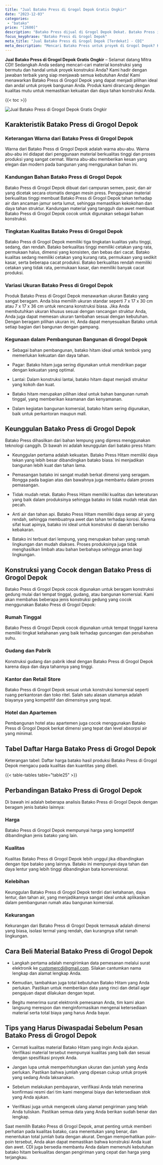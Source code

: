 ```yaml
---
title: "Jual Batako Press di Grogol Depok Gratis Ongkir"
date: "2023-12-03"
categories:
 - "batako"
price: "[2600]"
description: "Batako Press dijual di Grogol Depok Dekat. Batako Press ini sering dipakai dalam proyek pembangunan sebagai bahan bangunan yang tahan lama dan berkualitas. Silakan hubungi kami untuk informasi lebih lanjut."
focus_keyphrase: "Batako Press di Grogol Depok"
meta_title: "Jual Batako Press di Grogol Depok [Terdekat] - CDI"
meta_description: "Mencari Batako Press untuk proyek di Grogol Depok? Kami menawarkan Batako Press berkualitas untuk bahan bangunan dinding. Dapatkan penawaran terbaik sekarang."
---
```


**Jual Batako Press di Grogol Depok Gratis Ongkir** – Selamat datang Mitra CDI! Sedangkah Anda sedang mencari-cari material konstruksi yang bermutu dan handal untuk proyek konstruksi Anda? Kami hadir dengan jawaban terbaik yang siap menjawab semua kebutuhan Anda! Kami menawarkan Batako Press di Grogol Depok yang dapat menjadi pilihan ideal dan andal untuk proyek bangunan Anda. Produk kami dirancang dengan kualitas mutu untuk memastikan kekuatan dan daya tahan konstruksi Anda.

{{< toc >}}

![Jual Batako Press di Grogol Depok Gratis Ongkir](/images/batako/batako-press-07.jpg)

## Karakteristik Batako Press di Grogol Depok

### Keterangan Warna dari Batako Press di Grogol Depok

Warna dari Batako Press di Grogol Depok adalah warna abu-abu. Warna abu-abu ini didapat dari penggunaan material berkualitas tinggi dan proses produksi yang sangat cermat. Warna abu-abu memberikan kesan yang elegan dan modern pada bangunan yang menggunakan bahan ini.

### Kandungan Bahan Batako Press di Grogol Depok

Batako Press di Grogol Depok dibuat dari campuran semen, pasir, dan air yang dicetak secara otomatis dengan mesin press. Penggunaan material berkualitas tinggi membuat Batako Press di Grogol Depok tahan terhadap air dan ancaman jamur serta lumut, sehingga memastikan kekokohan dan daya tahan struktur. Kandungan material yang tangguh dan awet membuat Batako Press di Grogol Depok cocok untuk digunakan sebagai bahan konstruksi.

### Tingkatan Kualitas Batako Press di Grogol Depok

Batako Press di Grogol Depok memiliki tiga tingkatan kualitas yaitu tinggi, sedang, dan rendah. Batako berkualitas tinggi memiliki cetakan yang rata, permukaan halus, dimensi yang konsisten, dan bebas dari cacat. Batako kualitas sedang memiliki cetakan yang kurang rata, permukaan yang sedikit kasar, serta beberapa cacat produksi. Batako berkualitas rendah memiliki cetakan yang tidak rata, permukaan kasar, dan memiliki banyak cacat produksi.

### Variasi Ukuran Batako Press di Grogol Depok

Produk Batako Press di Grogol Depok menawarkan ukuran Batako yang sangat beragam. Anda bisa memilih ukuran standar seperti 7 x 17 x 30 cm atau 7 x 17 x 36 cm untuk rencana konstruksi biasa. Jika Anda membutuhkan ukuran khusus sesuai dengan rancangan struktur Anda, Anda juga dapat memesan ukuran tambahan sesuai dengan kebutuhan. Dengan beragam pilihan ukuran ini, Anda dapat menyesuaikan Batako untuk setiap bagian dari bangunan dengan gampang.

### Kegunaan dalam Pembangunan Bangunan di Grogol Depok

*   Sebagai bahan pembangunan, batako hitam ideal untuk tembok yang memerlukan kekuatan dan daya tahan.

*   Pagar: Batako hitam juga sering digunakan untuk mendirikan pagar dengan kekuatan yang optimal.

*   Lantai: Dalam konstruksi lantai, batako hitam dapat menjadi struktur yang kokoh dan kuat.

*   Batako hitam merupakan pilihan ideal untuk bahan bangunan rumah tinggal, yang memberikan keamanan dan kenyamanan.

*   Dalam kegiatan bangunan komersial, batako hitam sering digunakan, baik untuk perkantoran maupun mall.

## Keunggulan Batako Press di Grogol Depok

Batako Press dihasilkan dari bahan lempung yang dipress menggunakan teknologi canggih. Di bawah ini adalah keunggulan dari batako press hitam:

*   Keunggulan pertama adalah kekuatan. Batako Press Hitam memiliki daya tekan yang lebih besar dibandingkan batako biasa. Ini menjadikan bangunan lebih kuat dan tahan lama.

*   Pemasangan batako ini sangat mudah berkat dimensi yang seragam. Rongga pada bagian atas dan bawahnya juga membantu dalam proses pemasangan.

*   Tidak mudah retak. Batako Press Hitam memiliki kualitas dan keteraturan yang baik dalam produksinya sehingga batako ini tidak mudah retak dan pecah.

*   Anti air dan tahan api. Batako Press Hitam memiliki daya serap air yang rendah, sehingga membuatnya awet dan tahan terhadap korosi. Karena sifat kuat apinya, batako ini ideal untuk konstruksi di daerah berisiko kebakaran.

*   Batako ini terbuat dari lempung, yang merupakan bahan yang ramah lingkungan dan mudah diakses. Proses produksinya juga tidak menghasilkan limbah atau bahan berbahaya sehingga aman bagi lingkungan.

## Konstruksi yang Cocok dengan Batako Press di Grogol Depok

Batako Press di Grogol Depok cocok digunakan untuk beragam konstruksi gedung mulai dari tempat tinggal, gudang, atau bangunan komersial. Kami akan membahas beberapa jenis konstruksi gedung yang cocok menggunakan Batako Press di Grogol Depok:

### Rumah Tinggal

Batako Press di Grogol Depok cocok digunakan untuk tempat tinggal karena memiliki tingkat ketahanan yang baik terhadap guncangan dan perubahan suhu.

### Gudang dan Pabrik

Konstruksi gudang dan pabrik ideal dengan Batako Press di Grogol Depok karena daya dan daya tahannya yang tinggi.

### Kantor dan Retail Store

Batako Press di Grogol Depok sesuai untuk konstruksi komersial seperti ruang perkantoran dan toko ritel. Salah satu alasan utamanya adalah biayanya yang kompetitif dan dimensinya yang tepat.

### Hotel dan Apartemen

Pembangunan hotel atau apartemen juga cocok menggunakan Batako Press di Grogol Depok berkat dimensi yang tepat dan level absorpsi air yang minimal.

## Tabel Daftar Harga Batako Press di Grogol Depok

Keterangan tabel: Daftar harga batako hasil produksi Batako Press di Grogol Depok mengacu pada kualitas dan kuantitas yang dibeli.

{{< table-tables table="table25" >}} 

## Perbandingan Batako Press di Grogol Depok

Di bawah ini adalah beberapa analisis Batako Press di Grogol Depok dengan beragam jenis batako lainnya:

### Harga

Batako Press di Grogol Depok mempunyai harga yang kompetitif dibandingkan jenis batako yang lain.

### Kualitas

Kualitas Batako Press di Grogol Depok lebih unggul jika dibandingkan dengan tipe batako yang lainnya. Batako ini mempunyai daya tahan dan daya lentur yang lebih tinggi dibandingkan bata konvensional.

### Kelebihan

Keunggulan Batako Press di Grogol Depok terdiri dari ketahanan, daya lentur, dan tahan air, yang menjadikannya sangat ideal untuk aplikasikan dalam pembangunan rumah atau bangunan komersial.

### Kekurangan

Kekurangan dari Batako Press di Grogol Depok termasuk adalah dimensi yang biasa, isolasi termal yang rendah, dan kurangnya sifat ramah lingkungan.

## Cara Beli Material Batako Press di Grogol Depok

*   Langkah pertama adalah mengirimkan data pemesanan melalui surat elektronik ke customercdi@gmail.com. Silakan cantumkan nama lengkap dan alamat lengkap Anda.

*   Kemudian, tambahkan juga total kebutuhan Batako Hitam yang Anda perlukan. Pastikan untuk memberikan data yang rinci dan detail agar pengajuan dapat dilakukan dengan tepat.

*   Begitu menerima surat elektronik pemesanan Anda, tim kami akan langsung merespon dan menginformasikan mengenai ketersediaan material serta total biaya yang harus Anda bayar.

## Tips yang Harus Diwaspadai Sebelum Pesan Batako Press di Grogol Depok

*   Cermati kualitas material Batako Hitam yang ingin Anda ajukan. Verifikasi material tersebut mempunyai kualitas yang baik dan sesuai dengan spesifikasi proyek Anda.

*   Jangan lupa untuk memperhitungkan ukuran dan jumlah yang Anda perlukan. Pastikan bahwa jumlah yang dipesan cukup untuk proyek yang sedang Anda laksanakan.

*   Sebelum melakukan pembayaran, verifikasi Anda telah menerima konfirmasi resmi dari tim kami mengenai biaya dan ketersediaan stok yang Anda ajukan.

*   Verifikasi juga untuk mengecek ulang alamat pengiriman yang telah Anda tuliskan. Pastikan semua data yang Anda berikan sudah benar dan lengkap.

Saat memilih Batako Press di Grogol Depok, amat penting untuk memberi perhatian pada kualitas batako, cara menentukan yang benar, dan menentukan total jumlah bata dengan akurat. Dengan memperhatikan poin-poin tersebut, Anda akan dapat memastikan bahwa konstruksi Anda kuat dan awet. CDI juga bersedia membantu Anda dalam memenuhi kebutuhan batako hitam berkualitas dengan pengiriman yang cepat dan harga yang terjangkau.